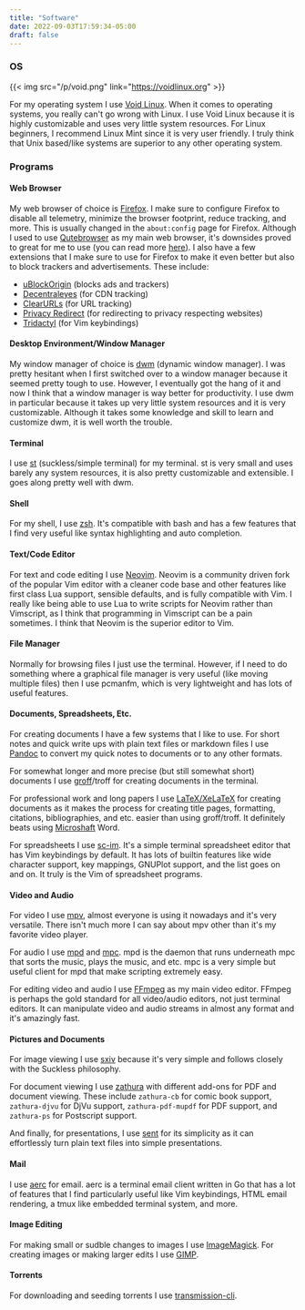 ```yaml
---
title: "Software"
date: 2022-09-03T17:59:34-05:00
draft: false
---
```


### OS

{{< img src="/p/void.png" link="https://voidlinux.org" >}}

For my operating system I use [Void Linux](https://voidlinux.org/).
When it comes to operating systems, you really can't go wrong with Linux.
I use Void Linux because it is highly customizable and uses very little system resources.
For Linux beginners, I recommend Linux Mint since it is very user friendly.
I truly think that Unix based/like systems are superior to any other operating system.

### Programs

#### Web Browser

My web browser of choice is [Firefox](https://www.mozilla.org/en-US/firefox/new/).
I make sure to configure Firefox to disable all telemetry, minimize the browser
footprint, reduce tracking, and more. This is usually changed in the
`about:config` page for Firefox. Although I used to use [Qutebrowser](https://qutebrowser.org/)
as my main web browser, it's downsides proved to great for me to use (you can
read more [here](https://brycevandegrift.xyz/blog/why-i-am-switching-to-firefox/)).
I also have a few extensions that I make sure to use for Firefox to make it
even better but also to block trackers and advertisements. These include:

- [uBlockOrigin](https://addons.mozilla.org/en-US/firefox/addon/ublock-origin/) (blocks ads and trackers)
- [Decentraleyes](https://addons.mozilla.org/en-US/firefox/addon/decentraleyes/) (for CDN tracking)
- [ClearURLs](https://addons.mozilla.org/en-US/android/addon/clearurls/) (for URL tracking)
- [Privacy Redirect](https://addons.mozilla.org/en-US/firefox/addon/privacy-redirect/) (for redirecting to privacy respecting websites)
- [Tridactyl](https://addons.mozilla.org/en-US/firefox/addon/tridactyl-vim/) (for Vim keybindings)

#### Desktop Environment/Window Manager

My window manager of choice is [dwm](https://dwm.suckless.org/) (dynamic window manager).
I was pretty hesitant when I first switched over to a window manager because it seemed pretty tough to use.
However, I eventually got the hang of it and now I think that a window manager is way better for productivity.
I use dwm in particular because it takes up very little system resources and it is very customizable.
Although it takes some knowledge and skill to learn and customize dwm, it is well worth the trouble.

#### Terminal

I use [st](https://st.suckless.org/) (suckless/simple terminal) for my terminal.
st is very small and uses barely any system resources, it is also pretty customizable and extensible.
I goes along pretty well with dwm.

#### Shell

For my shell, I use [zsh](https://zsh.org/).
It's compatible with bash and has a few features that I find very useful like syntax highlighting and auto completion.

#### Text/Code Editor

For text and code editing I use [Neovim](https://neovim.io/).
Neovim is a community driven fork of the popular Vim editor with a cleaner code base and other features like first class Lua support, sensible defaults, and is fully compatible with Vim.
I really like being able to use Lua to write scripts for Neovim rather than Vimscript, as I think that programming in Vimscript can be a pain sometimes.
I think that Neovim is the superior editor to Vim.

#### File Manager

Normally for browsing files I just use the terminal.
However, if I need to do something where a graphical file manager is very useful (like moving multiple files) then I use pcmanfm, which is very lightweight and has lots of useful features.

#### Documents, Spreadsheets, Etc.

For creating documents I have a few systems that I like to use.
For short notes and quick write ups with plain text files or markdown files
I use [Pandoc](https://pandoc.org/) to convert my quick notes to documents or to any other formats.

For somewhat longer and more precise (but still somewhat short) documents I use
[groff](https://www.gnu.org/software/groff/)/troff for creating documents in the terminal.

For professional work and long papers I use [LaTeX/XeLaTeX](https://www.latex-project.org/) for creating
documents as it makes the process for creating title pages, formatting,
citations, bibliographies, and etc. easier than using groff/troff. It definitely
beats using [Microshaft](http://catb.org/jargon/html/M/Microsloth-Windows.html) Word.

For spreadsheets I use [sc-im](https://github.com/andmarti1424/sc-im).
It's a simple terminal spreadsheet editor that has Vim keybindings by
default. It has lots of builtin features like wide character support, key
mappings, GNUPlot support, and the list goes on and on. It truly is the
Vim of spreadsheet programs.

#### Video and Audio

For video I use [mpv](https://mpv.io/), almost everyone is using it nowadays and it's very versatile.
There isn't much more I can say about mpv other than it's my favorite video player.

For audio I use [mpd](https://www.musicpd.org/) and [mpc](https://www.musicpd.org/clients/mpc/).
mpd is the daemon that runs underneath mpc that sorts the music, plays the music, and etc.
mpc is a very simple but useful client for mpd that make scripting extremely easy.

For editing video and audio I use [FFmpeg](https://ffmpeg.org/) as my main video editor.
FFmpeg is perhaps the gold standard for all video/audio editors, not just terminal
editors. It can manipulate video and audio streams in almost any format and
it's amazingly fast.

#### Pictures and Documents

For image viewing I use [sxiv](https://github.com/muennich/sxiv) because it's very simple
and follows closely with the Suckless philosophy.

For document viewing I use [zathura](https://pwmt.org/projects/zathura/) with different add-ons for PDF and document viewing.
These include `zathura-cb` for comic book support, `zathura-djvu` for DjVu
support, `zathura-pdf-mupdf` for PDF support, and `zathura-ps` for Postscript
support.

And finally, for presentations, I use [sent](https://tools.suckless.org/sent/) for its simplicity
as it can effortlessly turn plain text files into simple presentations.

#### Mail

I use [aerc](https://aerc-mail.org/) for email.
aerc is a terminal email client written in Go that has a lot of features that
I find particularly useful like Vim keybindings, HTML email rendering, a tmux
like embedded terminal system, and more.

#### Image Editing

For making small or sudble changes to images I use [ImageMagick](https://imagemagick.org/index.php).
For creating images or making larger edits I use [GIMP](https://www.gimp.org/).

#### Torrents

For downloading and seeding torrents I use [transmission-cli](https://transmissionbt.com/).
